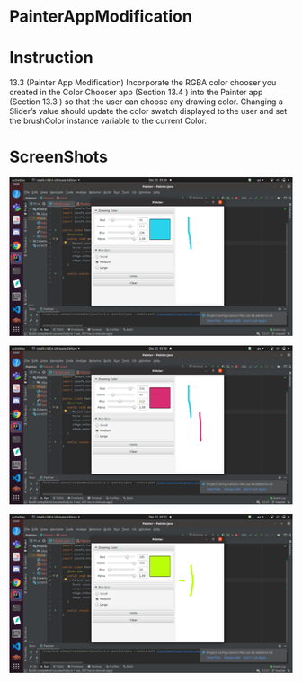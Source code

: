 # PainterAppModification
# Instruction
13.3 (Painter App Modification) Incorporate the RGBA color chooser you created in the Color Chooser app (Section 13.4 ) into the Painter app (Section 13.3 )
so that the user can choose any drawing color. Changing a Slider’s value should update the color swatch displayed to the user and set the brushColor instance variable to the current Color.

# ScreenShots
![](img/Screenshot%20from%202020-12-22%2005-50-36.png)

![](img/Screenshot%20from%202020-12-22%2005-50-44.png)

![](img/Screenshot%20from%202020-12-22%2005-51-03.png)

![]()


